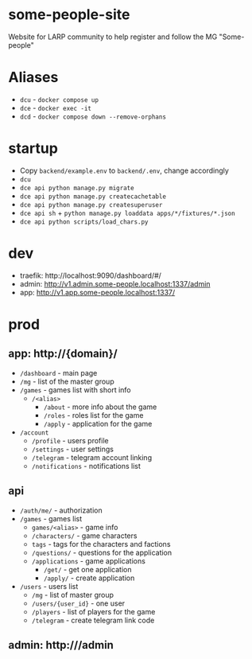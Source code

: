 # some-people-site

Website for LARP community to help register and follow the MG "Some-people"

# Aliases

- `dcu` - `docker compose up`
- `dce` - `docker exec -it`
- `dcd` - `docker compose down --remove-orphans`

# startup

- Copy `backend/example.env` to `backend/.env`, change accordingly
- `dcu`
- `dce api python manage.py migrate`
- `dce api python manage.py createcachetable`
- `dce api python manage.py createsuperuser`
- `dce api sh` + `python manage.py loaddata apps/*/fixtures/*.json`
- `dce api python scripts/load_chars.py`

# dev

- traefik: http://localhost:9090/dashboard/#/
- admin: http://v1.admin.some-people.localhost:1337/admin
- app: http://v1.app.some-people.localhost:1337/

# prod
## app: http://{domain}/
  - `/dashboard` - main page
  - `/mg` - list of the master group
  - `/games` - games list with short info
    - `/<alias>`
      - `/about` - more info about the game
      - `/roles` - roles list for the game
      - `/apply` - application for the game
  - `/account`
    - `/profile` - users profile 
    - `/settings` - user settings
    - `/telegram` - telegram account linking
    - `/notifications` - notifications list 
## api
  - `/auth/me/` - authorization
  - `/games` - games list
    - `games/<alias>` - game info
    - `/characters/` - game characters
    - `tags` - tags for the characters and factions
    - `/questions/` - questions for the application
    - `/applications` - game applications
      - `/get/` - get one application
      - `/apply/` - create application
  - `/users` - users list
    - `/mg` - list of master group
    - `/users/{user_id}` - one user
    - `/players` - list of players for the game
    - `/telegram` - create telegram link code
## admin: http://<domain>/admin